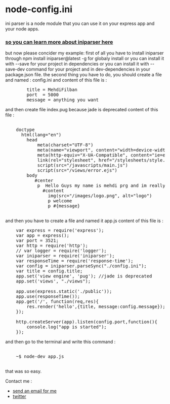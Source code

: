 # node-config.ini


ini parser is a node module that you can use it on your express app and your node apps.
### [so you can learn more about iniparser here](https://www.npmjs.com/package/iniparser)

but now please concider my example:
first of all you have to install iniparser through npm install iniparser@latest -g for globaly install or you can install
it with --save for your project in dependencies or you can install it with --save-dev command for your project and
in dev-dependencies in your package.json file. the second thing you have to do, you should create a file and named : config.ini and content of this file is :

<pre class="w3-black w3-text-white">
        title = MehdiFilban
        port  = 5000
        message = anything you want
</pre>

and then create file index.pug because jade is deprecated content of this file :
   <pre class="w3-black w3-text-white"> 
    doctype
      html(lang="en")
        head
            meta(charset="UTF-8")
            meta(name="viewport", content="width=device-width, initial-scale=1.0")
            meta(http-equiv="X-UA-Compatible", content="ie=edge")
            link(rel="stylesheet", href="/stylesheets/style.css")
            script(src="/javascripts/main.js")
            script(src="/views/error.ejs")
        body
           #center
            p  Hello Guys my name is mehdi prg and im really appreciate that you come to my website.
              #content
                img(src="/images/logo.png", alt="logo") 
                p welcome
                p #{message}
    </pre>

and then you have to create a file and named it app.js content of this file is :
 <pre class="w3-black w3-text-white">
    var express = require('express');
    var app = express();
    var port = 3521;
    var http = require('http');
    // var logger = require('logger');
    var iniparser = require('iniparser');
    var responseTime = require('response-time');
    var config = iniparser.parseSync("./config.ini");
    var title = config.title;
    app.set('view engine', 'pug'); //jade is deprecated
    app.set('views', "./views");
    
    app.use(express.static('./public'));
    app.use(responseTime());
    app.get('/', function(req,res){
        res.render('hello',{title, message:config.message});
    });
    
    http.createServer(app).listen(config.port,function(){
        console.log("app is started");
    });
</pre>
 and then go to the terminal and write this command :
<pre class="w3-black w3-text-white"> 
    ~$ node-dev app.js
    </pre>
that was so easy.

Contact me : <br/>
* [send an email for me](https://mail.google.com/mail/u/0/#inbox?compose=new)
* [twitter](https://twitter.com/Mehdi_PRG)
